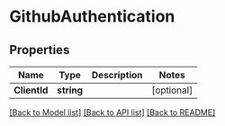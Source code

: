 # GithubAuthentication

## Properties

Name | Type | Description | Notes
------------ | ------------- | ------------- | -------------
**ClientId** | **string** |  | [optional] 

[[Back to Model list]](../README.md#documentation-for-models) [[Back to API list]](../README.md#documentation-for-api-endpoints) [[Back to README]](../README.md)


